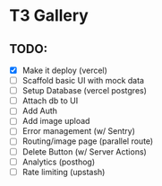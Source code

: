 # T3 Gallery

## TODO:

- [x] Make it deploy (vercel)
- [ ] Scaffold basic UI with mock data
- [ ] Setup Database (vercel postgres)
- [ ] Attach db to UI
- [ ] Add Auth
- [ ] Add image upload
- [ ] Error management (w/ Sentry)
- [ ] Routing/image page (parallel route)
- [ ] Delete Button (w/ Server Actions)
- [ ] Analytics (posthog)
- [ ] Rate limiting (upstash)
